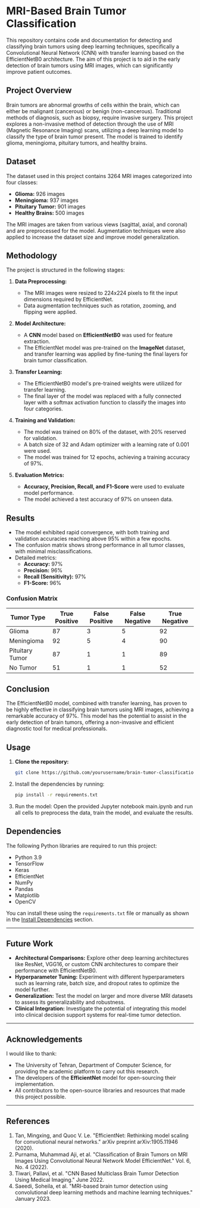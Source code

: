 # MRI-Based Brain Tumor Classification

This repository contains code and documentation for detecting and classifying brain tumors using deep learning techniques, specifically a Convolutional Neural Network (CNN) with transfer learning based on the EfficientNetB0 architecture. The aim of this project is to aid in the early detection of brain tumors using MRI images, which can significantly improve patient outcomes.

## Project Overview

Brain tumors are abnormal growths of cells within the brain, which can either be malignant (cancerous) or benign (non-cancerous). Traditional methods of diagnosis, such as biopsy, require invasive surgery. This project explores a non-invasive method of detection through the use of MRI (Magnetic Resonance Imaging) scans, utilizing a deep learning model to classify the type of brain tumor present. The model is trained to identify glioma, meningioma, pituitary tumors, and healthy brains.

## Dataset

The dataset used in this project contains 3264 MRI images categorized into four classes:
- **Glioma:** 926 images
- **Meningioma:** 937 images
- **Pituitary Tumor:** 901 images
- **Healthy Brains:** 500 images

The MRI images are taken from various views (sagittal, axial, and coronal) and are preprocessed for the model. Augmentation techniques were also applied to increase the dataset size and improve model generalization.

## Methodology

The project is structured in the following stages:

1. **Data Preprocessing:** 
   - The MRI images were resized to 224x224 pixels to fit the input dimensions required by EfficientNet.
   - Data augmentation techniques such as rotation, zooming, and flipping were applied.

2. **Model Architecture:** 
   - A **CNN** model based on **EfficientNetB0** was used for feature extraction.
   - The EfficientNet model was pre-trained on the **ImageNet** dataset, and transfer learning was applied by fine-tuning the final layers for brain tumor classification.
   
3. **Transfer Learning:**
   - The EfficientNetB0 model's pre-trained weights were utilized for transfer learning.
   - The final layer of the model was replaced with a fully connected layer with a softmax activation function to classify the images into four categories.

4. **Training and Validation:**
   - The model was trained on 80% of the dataset, with 20% reserved for validation.
   - A batch size of 32 and Adam optimizer with a learning rate of 0.001 were used.
   - The model was trained for 12 epochs, achieving a training accuracy of 97%.

5. **Evaluation Metrics:**
   - **Accuracy, Precision, Recall, and F1-Score** were used to evaluate model performance.
   - The model achieved a test accuracy of 97% on unseen data.

## Results

- The model exhibited rapid convergence, with both training and validation accuracies reaching above 95% within a few epochs.
- The confusion matrix shows strong performance in all tumor classes, with minimal misclassifications.
- Detailed metrics:
  - **Accuracy:** 97%
  - **Precision:** 96%
  - **Recall (Sensitivity):** 97%
  - **F1-Score:** 96%

### Confusion Matrix

| Tumor Type      | True Positive | False Positive | False Negative | True Negative |
|-----------------|---------------|----------------|----------------|---------------|
| Glioma          | 87            | 3              | 5              | 92            |
| Meningioma      | 92            | 5              | 4              | 90            |
| Pituitary Tumor | 87            | 1              | 1              | 89            |
| No Tumor        | 51            | 1              | 1              | 52            |

## Conclusion

The EfficientNetB0 model, combined with transfer learning, has proven to be highly effective in classifying brain tumors using MRI images, achieving a remarkable accuracy of 97%. This model has the potential to assist in the early detection of brain tumors, offering a non-invasive and efficient diagnostic tool for medical professionals.

## Usage

1. **Clone the repository:**
   ```bash
   git clone https://github.com/yourusername/brain-tumor-classification.git
2. Install the dependencies by running:
   ```bash
   pip install -r requirements.txt
3. Run the model:
  Open the provided Jupyter notebook main.ipynb and run all cells to preprocess the data, train the model, and evaluate the results.   
## Dependencies

The following Python libraries are required to run this project:

- Python 3.9
- TensorFlow
- Keras
- EfficientNet
- NumPy
- Pandas
- Matplotlib
- OpenCV

You can install these using the `requirements.txt` file or manually as shown in the [Install Dependencies](#install-dependencies) section.

---

## Future Work

- **Architectural Comparisons:** Explore other deep learning architectures like ResNet, VGG16, or custom CNN architectures to compare their performance with EfficientNetB0.
- **Hyperparameter Tuning:** Experiment with different hyperparameters such as learning rate, batch size, and dropout rates to optimize the model further.
- **Generalization:** Test the model on larger and more diverse MRI datasets to assess its generalizability and robustness.
- **Clinical Integration:** Investigate the potential of integrating this model into clinical decision support systems for real-time tumor detection.

---

## Acknowledgements

I would like to thank:
- The University of Tehran, Department of Computer Science, for providing the academic platform to carry out this research.
- The developers of the **EfficientNet** model for open-sourcing their implementation.
- All contributors to the open-source libraries and resources that made this project possible.

---

## References

1. Tan, Mingxing, and Quoc V. Le. "EfficientNet: Rethinking model scaling for convolutional neural networks." arXiv preprint arXiv:1905.11946 (2020).
2. Purnama, Muhammad Aji, et al. "Classification of Brain Tumors on MRI Images Using Convolutional Neural Network Model EfficientNet." Vol. 6, No. 4 (2022).
3. Tiwari, Pallavi, et al. "CNN Based Multiclass Brain Tumor Detection Using Medical Imaging." June 2022.
4. Saeedi, Soheila, et al. "MRI-based brain tumor detection using convolutional deep learning methods and machine learning techniques." January 2023.
